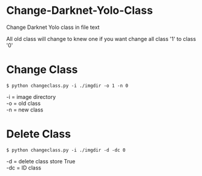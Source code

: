 # Change-Darknet-Yolo-Class
Change Darknet Yolo class in file text 

All old class will change to knew one
if you want change all class '1' to class '0'

# Change Class
<pre><code>$ python changeclass.py -i ./imgdir -o 1 -n 0</code></pre>

-i = image directory <br/>
-o = old class <br/>
-n = new class <br/>

# Delete Class
<pre><code>$ python changeclass.py -i ./imgdir -d -dc 0</code></pre>

-d = delete class store True <br/>
-dc = ID class <br/>
